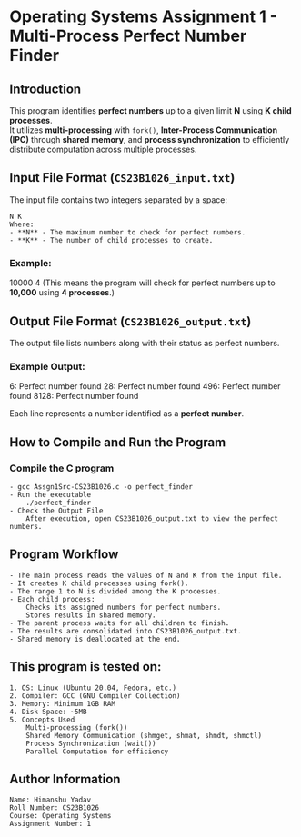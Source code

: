 # Operating Systems Assignment 1 - Multi-Process Perfect Number Finder

## Introduction
This program identifies **perfect numbers** up to a given limit **N** using **K child processes**.  
It utilizes **multi-processing** with `fork()`, **Inter-Process Communication (IPC)** through **shared memory**, and **process synchronization** to efficiently distribute computation across multiple processes.


## Input File Format (`CS23B1026_input.txt`)
The input file contains two integers separated by a space:

    N K
    Where:
    - **N** - The maximum number to check for perfect numbers.  
    - **K** - The number of child processes to create.

### Example:
10000 4
(This means the program will check for perfect numbers up to **10,000** using **4 processes**.)


## Output File Format (`CS23B1026_output.txt`)
The output file lists numbers along with their status as perfect numbers.

### Example Output:
6: Perfect number found 
28: Perfect number found 
496: Perfect number found 
8128: Perfect number found

Each line represents a number identified as a **perfect number**.


## How to Compile and Run the Program

### **Compile the C program**
    - gcc Assgn1Src-CS23B1026.c -o perfect_finder
    - Run the executable
        ./perfect_finder   
    - Check the Output File
        After execution, open CS23B1026_output.txt to view the perfect numbers.

## Program Workflow
    - The main process reads the values of N and K from the input file.
    - It creates K child processes using fork().
    - The range 1 to N is divided among the K processes.
    - Each child process:
        Checks its assigned numbers for perfect numbers.
        Stores results in shared memory.
    - The parent process waits for all children to finish.
    - The results are consolidated into CS23B1026_output.txt.
    - Shared memory is deallocated at the end.

## This program is tested on:

    1. OS: Linux (Ubuntu 20.04, Fedora, etc.)
    2. Compiler: GCC (GNU Compiler Collection)
    3. Memory: Minimum 1GB RAM
    4. Disk Space: ~5MB
    5. Concepts Used
        Multi-processing (fork())
        Shared Memory Communication (shmget, shmat, shmdt, shmctl)
        Process Synchronization (wait())
        Parallel Computation for efficiency

## Author Information
    Name: Himanshu Yadav
    Roll Number: CS23B1026
    Course: Operating Systems
    Assignment Number: 1